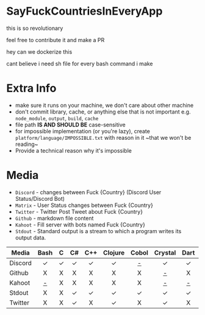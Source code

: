 # SayFuckCountriesInEveryApp

this is so revolutionary

feel free to contribute it and make a PR

hey can we dockerize this

cant believe i need sh file for every bash command i make

# Extra Info

- make sure it runs on your machine, we don't care about other machine
- don't commit library, cache, or anything else that is not important e.g. `node_module`, `output`, `build`, `cache`
- file path **IS AND SHOULD BE** case-sensitive
- for impossible implementation (or you're lazy),
 create `platform/language/IMPOSSIBLE.txt` with
 reason in it ~that we won't be reading~
- Provide a technical reason why it's impossible 

# Media

- `Discord` - changes between Fuck {Country} (Discord User Status/Discord Bot)
- `Matrix` - User Status changes between Fuck {Country}
- `Twitter` - Twitter Post Tweet about Fuck {Country}
- `Github` - markdown file content
- `Kahoot` - Fill server with bots named Fuck {Country}
- `Stdout` - Standard output is a stream to which a program writes its output data.

<GENERATED>

| Media | Bash | C | C# | C++ | Clojure | Cobol | Crystal | Dart | Go | Java | Javascript | Julia | Kotlin | Lua | Nim | Perl | Powershell | Python | Ruby | Rust | Swift |
| --- | :-: | :-: | :-: | :-: | :-: | :-: | :-: | :-: | :-: | :-: | :-: | :-: | :-: | :-: | :-: | :-: | :-: | :-: | :-: | :-: | :-: |
| Discord | ✓ | ✓ | ✓ | ✓ | ✓ | [<div>-</div>](discord/Cobol/IMPOSSIBLE.txt) | ✓ | ✓ | ✓ | ✓ | ✓ | ✓ | ✓ | ✓ | ✓ | X | ✓ | ✓ | ✓ | ✓ | ✓ |
| Github | X | X | X | X | X | X | [<div>-</div>](github/Crystal/IMPOSSIBLE.txt) | X | X | X | X | X | X | X | X | X | ✓ | ✓ | ✓ | X | X |
| Kahoot | [<div>-</div>](kahoot/Bash/IMPOSSIBLE.txt) | X | X | X | X | X | [<div>-</div>](kahoot/Crystal/IMPOSSIBLE.txt) | [<div>-</div>](kahoot/Dart/IMPOSSIBLE.txt) | X | X | X | X | X | X | X | X | [<div>-</div>](kahoot/Powershell/IMPOSSIBLE.txt) | ✓ | [<div>-</div>](kahoot/Ruby/IMPOSSIBLE.txt) | X | [<div>-</div>](kahoot/Swift/IMPOSSIBLE.txt) |
| Stdout | X | X | ✓ | ✓ | ✓ | ✓ | ✓ | ✓ | X | ✓ | ✓ | X | X | X | ✓ | X | ✓ | ✓ | ✓ | ✓ | ✓ |
| Twitter | X | X | ✓ | X | ✓ | X | ✓ | X | X | X | ✓ | X | X | ✓ | X | ✓ | ✓ | ✓ | ✓ | X | X |

</GENERATED>
